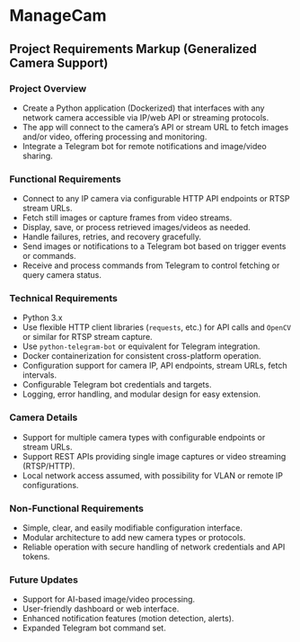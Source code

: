 # ManageCam

## Project Requirements Markup (Generalized Camera Support)

### Project Overview

- Create a Python application (Dockerized) that interfaces with any network camera accessible via IP/web API or streaming protocols.
- The app will connect to the camera’s API or stream URL to fetch images and/or video, offering processing and monitoring.
- Integrate a Telegram bot for remote notifications and image/video sharing.

### Functional Requirements

- Connect to any IP camera via configurable HTTP API endpoints or RTSP stream URLs.
- Fetch still images or capture frames from video streams.
- Display, save, or process retrieved images/videos as needed.
- Handle failures, retries, and recovery gracefully.
- Send images or notifications to a Telegram bot based on trigger events or commands.
- Receive and process commands from Telegram to control fetching or query camera status.

### Technical Requirements

- Python 3.x
- Use flexible HTTP client libraries (`requests`, etc.) for API calls and `OpenCV` or similar for RTSP stream capture.
- Use `python-telegram-bot` or equivalent for Telegram integration.
- Docker containerization for consistent cross-platform operation.
- Configuration support for camera IP, API endpoints, stream URLs, fetch intervals.
- Configurable Telegram bot credentials and targets.
- Logging, error handling, and modular design for easy extension.

### Camera Details

- Support for multiple camera types with configurable endpoints or stream URLs.
- Support REST APIs providing single image captures or video streaming (RTSP/HTTP).
- Local network access assumed, with possibility for VLAN or remote IP configurations.

### Non-Functional Requirements

- Simple, clear, and easily modifiable configuration interface.
- Modular architecture to add new camera types or protocols.
- Reliable operation with secure handling of network credentials and API tokens.

### Future Updates

- Support for AI-based image/video processing.
- User-friendly dashboard or web interface.
- Enhanced notification features (motion detection, alerts).
- Expanded Telegram bot command set.
